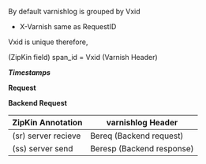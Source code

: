 By default varnishlog is grouped by Vxid

* X-Varnish same as RequestID

Vxid is unique therefore,

(ZipKin field) span_id = Vxid (Varnish Header)

***Timestamps***

**Request**



**Backend Request**

| ZipKin Annotation | varnishlog Header  |
|---|---|
| (sr) server recieve   | Bereq (Backend request)  |
| (ss) server send   | Beresp (Backend response)  |
